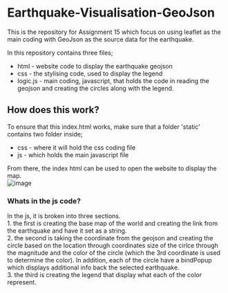 # Earthquake-Visualisation-GeoJson
This is the repository for Assignment 15 which focus on using leaflet as the main coding with GeoJson as the source data for the earthquake. <br/>

In this repository contains three files; <br/>
- html - website code to display the earthquake geojson <br/>
- css - the stylising code, used to display the legend <br/>
- logic.js - main coding, javascript, that holds the code in reading the geojson and creating the circles along with the legend. <br/>

## How does this work?
To ensure that this index.html works, make sure that a folder 'static' contains two folder inside; <br/>
- css - where it will hold the css coding file <br/>
- js - which holds the main javascript file <br/>

From there, the index html can be used to open the website to display the map. <br/>
![image](https://github.com/Nisloen/Assignment-15-GeoJson/assets/134130254/990a1063-d4a0-47c6-aafc-293e79e12b90)


<h3>Whats in the js code? </h3>
In the js, it is broken into three sections. <br/>
1. the first is creating the base map of the world and creating the link from the earthquake and have it set as a string. <br/>
2. the second is taking the coordinate from the geojson and creating the circle based on the location through coordinates 
size of the cirlce through the magnitude and the color of the circle (which the 3rd coordinate is used to determine the color).
In addition, each of the circle have a bindPopup which displays additional info back the selected earthquake. <br/>
3. the third is creating the legend that display what each of the color represent. <br/>
